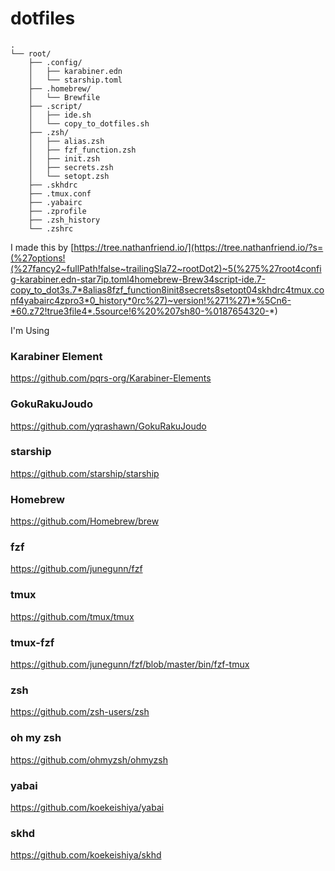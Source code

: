# dotfiles

```
.
└── root/
    ├── .config/
    │   ├── karabiner.edn
    │   └── starship.toml
    ├── .homebrew/
    │   └── Brewfile
    ├── .script/
    │   ├── ide.sh
    │   └── copy_to_dotfiles.sh
    ├── .zsh/
    │   ├── alias.zsh
    │   ├── fzf_function.zsh
    │   ├── init.zsh
    │   ├── secrets.zsh
    │   └── setopt.zsh
    ├── .skhdrc
    ├── .tmux.conf
    ├── .yabairc
    ├── .zprofile
    ├── .zsh_history
    └── .zshrc
```

I made this by [https://tree.nathanfriend.io/](https://tree.nathanfriend.io/?s=(%27options!(%27fancy2~fullPath!false~trailingSla72~rootDot2)~5(%275%27root4config-karabiner.edn-star7ip.toml4homebrew-Brew34script-ide.7-copy_to_dot3s.7*8alias8fzf_function8init8secrets8setopt04skhdrc4tmux.conf4yabairc4zpro3*0_history*0rc%27)~version!%271%27)*%5Cn6-*60.z72!true3file4*.5source!6%20%207sh80-%0187654320-*)

I'm Using

### Karabiner Element
https://github.com/pqrs-org/Karabiner-Elements

### GokuRakuJoudo
https://github.com/yqrashawn/GokuRakuJoudo

### starship
https://github.com/starship/starship

### Homebrew
https://github.com/Homebrew/brew

### fzf
https://github.com/junegunn/fzf

### tmux
https://github.com/tmux/tmux

### tmux-fzf
https://github.com/junegunn/fzf/blob/master/bin/fzf-tmux

### zsh
https://github.com/zsh-users/zsh

### oh my zsh
https://github.com/ohmyzsh/ohmyzsh

### yabai
https://github.com/koekeishiya/yabai

### skhd
https://github.com/koekeishiya/skhd

